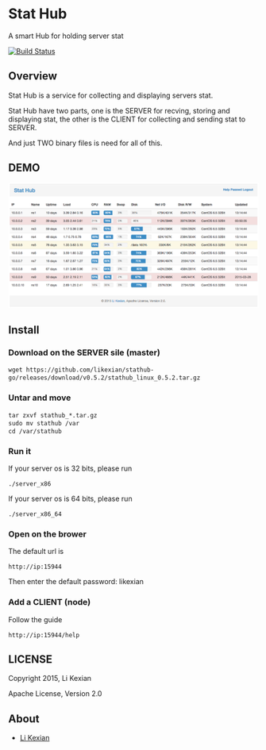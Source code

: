 # Stat Hub

A smart Hub for holding server stat

[![Build Status](https://secure.travis-ci.org/likexian/stathub-go.png)](https://secure.travis-ci.org/likexian/stathub-go)

## Overview

Stat Hub is a service for collecting and displaying servers stat.

Stat Hub have two parts, one is the SERVER for recving, storing and displaying stat, the other is the CLIENT for collecting and sending stat to SERVER.

And just TWO binary files is need for all of this.

## DEMO

![demo](demo.png)

## Install

### Download on the SERVER sile (master)

    wget https://github.com/likexian/stathub-go/releases/download/v0.5.2/stathub_linux_0.5.2.tar.gz

### Untar and move

    tar zxvf stathub_*.tar.gz
    sudo mv stathub /var
    cd /var/stathub

### Run it

If your server os is 32 bits, please run

    ./server_x86

If your server os is 64 bits, please run

    ./server_x86_64

### Open on the brower

The default url is

    http://ip:15944

Then enter the default password: likexian

### Add a CLIENT (node)

Follow the guide

    http://ip:15944/help

## LICENSE

Copyright 2015, Li Kexian

Apache License, Version 2.0

## About

- [Li Kexian](http://www.likexian.com/)
